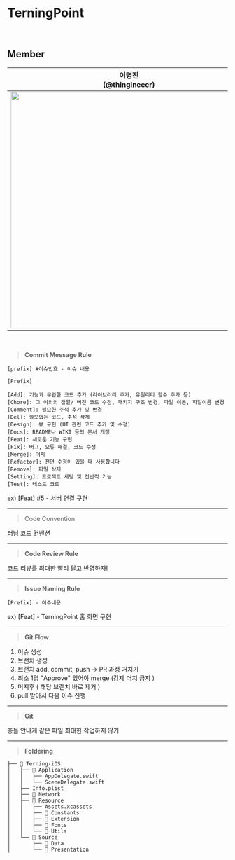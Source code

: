 # TerningPoint
<br>


## Member
| 이명진<br/>([@thingineeer](https://github.com/thingineeer)) | 정민지<br/>([@wjdalswl](https://github.com/wjdalswl)) | 김민성<br/>([@mminny](https://github.com/mminny)) |
| :---: | :---: | :---: |
| <img width="540" src="https://github.com/teamterning/Terning-iOS/assets/88179341/5ce47573-b805-4be0-9b6f-ac03d9fd4163"/> | <img width="540" src="https://github.com/teamterning/Terning-iOS/assets/88179341/ed6c378e-f17d-4dd6-8081-8b69da816d51"/> | <img width="540" src="https://github.com/teamterning/Terning-iOS/assets/88179341/f6420a14-2ca9-4463-a075-e0594e50e107"/> |
<br>




> **Commit Message Rule**

`[prefix] #이슈번호 - 이슈 내용`

```
[Prefix]

[Add]: 기능과 무관한 코드 추가 (라이브러리 추가, 유틸리티 함수 추가 등)
[Chore]: 그 이외의 잡일/ 버전 코드 수정, 패키지 구조 변경, 파일 이동, 파일이름 변경
[Comment]: 필요한 주석 추가 및 변경
[Del]: 쓸모없는 코드, 주석 삭제
[Design]: 뷰 구현 (UI 관련 코드 추가 및 수정)
[Docs]: README나 WIKI 등의 문서 개정
[Feat]: 새로운 기능 구현
[Fix]: 버그, 오류 해결, 코드 수정
[Merge]: 머지
[Refactor]: 전면 수정이 있을 때 사용합니다
[Remove]: 파일 삭제
[Setting]: 프로젝트 세팅 및 전반적 기능
[Test]: 테스트 코드
```
ex) [Feat] #5 - 서버 연결 구현

---
> Code Convention

[터닝 코드 컨벤션](https://abundant-quiver-13f.notion.site/Code-Convention-a0949dcd93184be4be1f6456c48ab80c)

---

> **Code Review Rule**

코드 리뷰를 최대한 빨리 달고 반영하자!

---
> **Issue Naming Rule**

`[Prefix] - 이슈내용`

ex) [Feat] - TerningPoint 홈 화면 구현

---
> **Git Flow**

1. 이슈 생성
2. 브랜치 생성
3. 브랜치 add, commit, push → PR 과정 거치기
4. 최소 1명 "Approve" 있어야 merge (강제 머지 금지 )
5. 머지후 ( 해당 브랜치 바로 제거 )
6. pull 받아서 다음 이슈 진행
---
> **Git**

충돌 안나게 같은 파일 최대한 작업하지 않기

---
> **Foldering**

```
├── 📂 Terning-iOS
│   ├── 📂 Application
│   │   ├── AppDelegate.swift
│   │   └── SceneDelegate.swift
│   ├── Info.plist
│   ├── 📂 Network
│   ├── 📂 Resource
│   │   ├── Assets.xcassets
│   │   ├── 📂 Constants
│   │   ├── 📂 Extension
│   │   ├── 📂 Fonts
│   │   └── 📂 Utils
│   └── 📂 Source
│       ├── 📂 Data
│       └── 📂 Presentation

```




